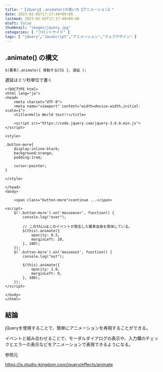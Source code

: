 ```yaml
---
title: "【jQuery】.animate()の使い方【アニメーション】"
date: 2023-02-05T17:17:49+09:00
lastmod: 2023-02-05T17:17:49+09:00
draft: false
thumbnail: "images/jquery.jpg"
categories: [ "フロントサイド" ]
tags: [ "jQuery","JavaScript","アニメーション","ウェブデザイン" ]
---
```



## .animate() の構文

```
$(要素).animate({ 発動するCSS }, 遅延 );
```

遅延はミリ秒単位で書く


```
<!DOCTYPE html>
<html lang="ja">
<head>
    <meta charset="UTF-8">
    <meta name="viewport" content="width=device-width,initial-scale=1">
    <title>Hello World test!!</title>

    <script src="https://code.jquery.com/jquery-3.6.0.min.js"></script>

<style>

.button-more{
    display:inline-block;
    background:orange;
    padding:1rem;

    cursor:pointer;
}

</style>

</head>
<body>

    <span class="button-more">continue ...</span>

<script>
    $('.button-more').on('mouseover', function() {
        console.log("over");

        // このthisはこのイベントが発生した要素自身を意味している。
        $(this).animate({
            opacity: 0.5,
            marginLeft: 20,
        }, 100);
    });
    $('.button-more').on('mouseout', function() {
        console.log("out");

        $(this).animate({
            opacity: 1.0,
            marginLeft: 0,
        }, 100);
    });
</script>

</body>
</html>
```



## 結論

jQueryを使用することで、簡単にアニメーションを再現することができる。

イベントと組み合わせることで、モーダルダイアログの表示や、入力欄のチェックとエラーの表示などをアニメーションで表現できるようになる。


参照元

https://js.studio-kingdom.com/jquery/effects/animate

